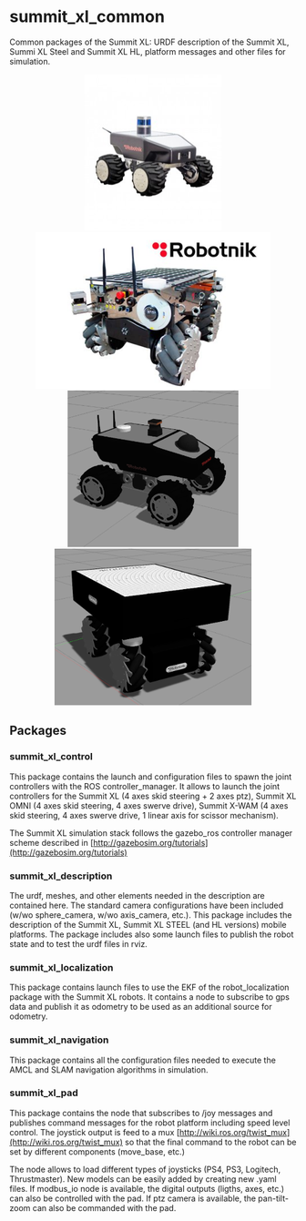 # summit_xl_common

Common packages of the Summit XL: URDF description of the Summit XL, Summi XL Steel and Summit XL HL, platform messages and other files for simulation.

<p align="center">
  <img src="doc/summit_xl.jpeg" height="275" />
  <img src="doc/summit_xl_steel.jpeg" height="275" />
  <img src="doc/summit_xl_gazebo.png" height="275" />
  <img src="doc/summit_xl_steel_gazebo.png" height="275" />
</p>

## Packages

### summit_xl_control

This package contains the launch and configuration files to spawn the joint controllers with the ROS controller_manager. It allows to launch the joint controllers for the Summit XL (4 axes skid steering + 2 axes ptz), Summit XL OMNI (4 axes skid steering, 4 axes swerve drive), Summit X-WAM (4 axes skid steering, 4 axes swerve drive, 1 linear axis for scissor mechanism).

The Summit XL simulation stack follows the gazebo_ros controller manager scheme described in
[http://gazebosim.org/tutorials](http://gazebosim.org/tutorials)

### summit_xl_description

The urdf, meshes, and other elements needed in the description are contained here. The standard camera configurations have been included (w/wo sphere_camera, w/wo axis_camera, etc.). This package includes the description of the Summit XL, Summit XL STEEL (and HL versions) mobile platforms.
The package includes also some launch files to publish the robot state and to test the urdf files in rviz.

### summit_xl_localization

This package contains launch files to use the EKF of the robot_localization package with the Summit XL robots. It contains a node to subscribe to gps data and publish it as odometry to be used as an additional source for odometry.

### summit_xl_navigation

This package contains all the configuration files needed to execute the AMCL and SLAM navigation algorithms in simulation.

### summit_xl_pad

This package contains the node that subscribes to /joy messages and publishes command messages for the robot platform including speed level control. The joystick output is feed to a mux [http://wiki.ros.org/twist_mux](http://wiki.ros.org/twist_mux) so that the final command to the robot can be set by different components (move_base, etc.)

The node allows to load different types of joysticks (PS4, PS3, Logitech, Thrustmaster). New models can be easily added by creating new .yaml files. If modbus_io node is available, the digital outputs (ligths, axes, etc.) can also be controlled with the pad. If ptz camera is available, the pan-tilt-zoom can also be commanded with the pad. 

